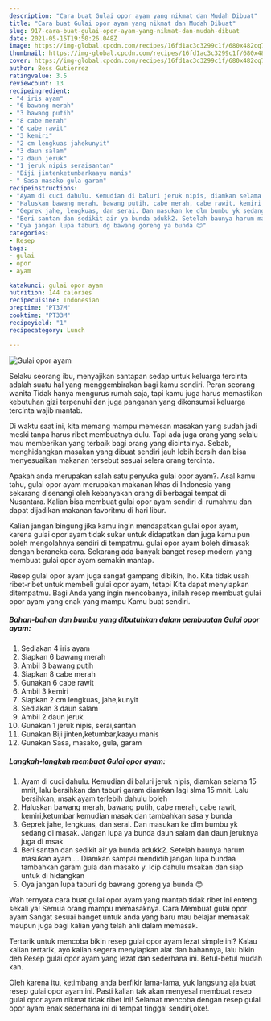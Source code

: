 ```yaml
---
description: "Cara buat Gulai opor ayam yang nikmat dan Mudah Dibuat"
title: "Cara buat Gulai opor ayam yang nikmat dan Mudah Dibuat"
slug: 917-cara-buat-gulai-opor-ayam-yang-nikmat-dan-mudah-dibuat
date: 2021-05-15T19:50:26.048Z
image: https://img-global.cpcdn.com/recipes/16fd1ac3c3299c1f/680x482cq70/gulai-opor-ayam-foto-resep-utama.jpg
thumbnail: https://img-global.cpcdn.com/recipes/16fd1ac3c3299c1f/680x482cq70/gulai-opor-ayam-foto-resep-utama.jpg
cover: https://img-global.cpcdn.com/recipes/16fd1ac3c3299c1f/680x482cq70/gulai-opor-ayam-foto-resep-utama.jpg
author: Bess Gutierrez
ratingvalue: 3.5
reviewcount: 13
recipeingredient:
- "4 iris ayam"
- "6 bawang merah"
- "3 bawang putih"
- "8 cabe merah"
- "6 cabe rawit"
- "3 kemiri"
- "2 cm lengkuas jahekunyit"
- "3 daun salam"
- "2 daun jeruk"
- "1 jeruk nipis seraisantan"
- "Biji jintenketumbarkaayu manis"
- " Sasa masako gula garam"
recipeinstructions:
- "Ayam di cuci dahulu. Kemudian di baluri jeruk nipis, diamkan selama 15 mnit, lalu bersihkan dan taburi garam diamkan lagi slma 15 mnit. Lalu bersihkan, msak ayam terlebih dahulu boleh"
- "Haluskan bawang merah, bawang putih, cabe merah, cabe rawit, kemiri,ketumbar kemudian masak dan tambahkan sasa y bunda"
- "Geprek jahe, lengkuas, dan serai. Dan masukan ke dlm bumbu yk sedang di masak. Jangan lupa ya bunda daun salam dan daun jeruknya juga di msak"
- "Beri santan dan sedikit air ya bunda adukk2. Setelah baunya harum masukan ayam.... Diamkan sampai mendidih jangan lupa bundaa tambahkan garam gula dan masako y. Icip dahulu msakan dan siap untuk di hidangkan"
- "Oya jangan lupa taburi dg bawang goreng ya bunda 😊"
categories:
- Resep
tags:
- gulai
- opor
- ayam

katakunci: gulai opor ayam 
nutrition: 144 calories
recipecuisine: Indonesian
preptime: "PT37M"
cooktime: "PT33M"
recipeyield: "1"
recipecategory: Lunch

---
```



![Gulai opor ayam](https://img-global.cpcdn.com/recipes/16fd1ac3c3299c1f/680x482cq70/gulai-opor-ayam-foto-resep-utama.jpg)

Selaku seorang ibu, menyajikan santapan sedap untuk keluarga tercinta adalah suatu hal yang menggembirakan bagi kamu sendiri. Peran seorang  wanita Tidak hanya mengurus rumah saja, tapi kamu juga harus memastikan kebutuhan gizi terpenuhi dan juga panganan yang dikonsumsi keluarga tercinta wajib mantab.

Di waktu  saat ini, kita memang mampu memesan masakan yang sudah jadi meski tanpa harus ribet membuatnya dulu. Tapi ada juga orang yang selalu mau memberikan yang terbaik bagi orang yang dicintainya. Sebab, menghidangkan masakan yang dibuat sendiri jauh lebih bersih dan bisa menyesuaikan makanan tersebut sesuai selera orang tercinta. 



Apakah anda merupakan salah satu penyuka gulai opor ayam?. Asal kamu tahu, gulai opor ayam merupakan makanan khas di Indonesia yang sekarang disenangi oleh kebanyakan orang di berbagai tempat di Nusantara. Kalian bisa membuat gulai opor ayam sendiri di rumahmu dan dapat dijadikan makanan favoritmu di hari libur.

Kalian jangan bingung jika kamu ingin mendapatkan gulai opor ayam, karena gulai opor ayam tidak sukar untuk didapatkan dan juga kamu pun boleh mengolahnya sendiri di tempatmu. gulai opor ayam boleh dimasak dengan beraneka cara. Sekarang ada banyak banget resep modern yang membuat gulai opor ayam semakin mantap.

Resep gulai opor ayam juga sangat gampang dibikin, lho. Kita tidak usah ribet-ribet untuk membeli gulai opor ayam, tetapi Kita dapat menyiapkan ditempatmu. Bagi Anda yang ingin mencobanya, inilah resep membuat gulai opor ayam yang enak yang mampu Kamu buat sendiri.

<!--inarticleads1-->

##### Bahan-bahan dan bumbu yang dibutuhkan dalam pembuatan Gulai opor ayam:

1. Sediakan 4 iris ayam
1. Siapkan 6 bawang merah
1. Ambil 3 bawang putih
1. Siapkan 8 cabe merah
1. Gunakan 6 cabe rawit
1. Ambil 3 kemiri
1. Siapkan 2 cm lengkuas, jahe,kunyit
1. Sediakan 3 daun salam
1. Ambil 2 daun jeruk
1. Gunakan 1 jeruk nipis, serai,santan
1. Gunakan Biji jinten,ketumbar,kaayu manis
1. Gunakan  Sasa, masako, gula, garam




<!--inarticleads2-->

##### Langkah-langkah membuat Gulai opor ayam:

1. Ayam di cuci dahulu. Kemudian di baluri jeruk nipis, diamkan selama 15 mnit, lalu bersihkan dan taburi garam diamkan lagi slma 15 mnit. Lalu bersihkan, msak ayam terlebih dahulu boleh
1. Haluskan bawang merah, bawang putih, cabe merah, cabe rawit, kemiri,ketumbar kemudian masak dan tambahkan sasa y bunda
1. Geprek jahe, lengkuas, dan serai. Dan masukan ke dlm bumbu yk sedang di masak. Jangan lupa ya bunda daun salam dan daun jeruknya juga di msak
1. Beri santan dan sedikit air ya bunda adukk2. Setelah baunya harum masukan ayam.... Diamkan sampai mendidih jangan lupa bundaa tambahkan garam gula dan masako y. Icip dahulu msakan dan siap untuk di hidangkan
1. Oya jangan lupa taburi dg bawang goreng ya bunda 😊




Wah ternyata cara buat gulai opor ayam yang mantab tidak ribet ini enteng sekali ya! Semua orang mampu memasaknya. Cara Membuat gulai opor ayam Sangat sesuai banget untuk anda yang baru mau belajar memasak maupun juga bagi kalian yang telah ahli dalam memasak.

Tertarik untuk mencoba bikin resep gulai opor ayam lezat simple ini? Kalau kalian tertarik, ayo kalian segera menyiapkan alat dan bahannya, lalu bikin deh Resep gulai opor ayam yang lezat dan sederhana ini. Betul-betul mudah kan. 

Oleh karena itu, ketimbang anda berfikir lama-lama, yuk langsung aja buat resep gulai opor ayam ini. Pasti kalian tak akan menyesal membuat resep gulai opor ayam nikmat tidak ribet ini! Selamat mencoba dengan resep gulai opor ayam enak sederhana ini di tempat tinggal sendiri,oke!.


